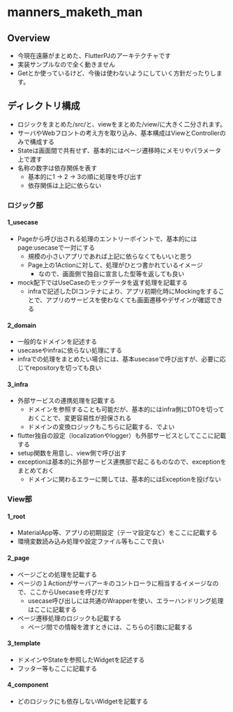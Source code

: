 # manners_maketh_man

## Overview

- 今現在遠藤がまとめた、FlutterPJのアーキテクチャです
- 実装サンプルなので全く動きません
- Getとか使っているけど、今後は使わないようにしていく方針だったりします。

## ディレクトリ構成

- ロジックをまとめた/src/と、viewをまとめた/view/に大きく二分されます。
- サーバやWebフロントの考え方を取り込み、基本構成はViewとControllerのみで構成する
- Stateは画面間で共有せず、基本的にはページ遷移時にメモリやパラメータ上で渡す
- 名称の数字は依存関係を表す
    - 基本的に1 -> 2 -> 3の順に処理を呼び出す
    - 依存関係は上記に依らない

### ロジック部

#### 1_usecase

- Pageから呼び出される処理のエントリーポイントで、基本的にはpage:usecaseで一対にする
    - 規模の小さいアプリであれば上記に依らなくてもいいと思う
    - Page上の1Actionに対して、処理がひとつ書かれているイメージ
        - なので、画面側で独自に宣言した型等を返しても良い
- mock配下ではUseCaseのモックデータを返す処理を記載する
    - infraで記述したDIコンテナにより、アプリ初期化時にMockingをすることで、アプリのサービスを使わなくても画面遷移やデザインが確認できる

#### 2_domain

- 一般的なドメインを記述する
- usecaseやinfraに依らない処理にする
- infraでの処理をまとめたい場合には、基本usecaseで呼び出すが、必要に応じてrepositoryを切っても良い

#### 3_infra

- 外部サービスの連携処理を記載する
    - ドメインを参照することも可能だが、基本的にはinfra側にDTOを切っておくことで、変更容易性が担保される
    - ドメインの変換ロジックもこちらに記載する、でよい
- flutter独自の設定（localizationやlogger）も外部サービスとしてここに記載する
- setup関数を用意し、view側で呼び出す
- exceptionは基本的に外部サービス連携部で起こるものなので、exceptionをまとめておく
    - ドメインに関わるエラーに関しては、基本的にはExceptionを投げない

### View部

#### 1_root

- MaterialApp等、アプリの初期設定（テーマ設定など）をここに記載する
- 環境変数読み込み処理や設定ファイル等もここで良い

#### 2_page

- ページごとの処理を記載する
- ページの１Actionがサーバアーキのコントローラに相当するイメージなので、ここからUsecaseを呼びだす
    - usecase呼び出しには共通のWrapperを使い、エラーハンドリング処理はここに記載する
- ページ遷移処理のロジックも記載する
    - ページ間での情報を渡すときには、こちらの引数に記載する

#### 3_template

- ドメインやStateを参照したWidgetを記述する
- フッター等もここに記載する

#### 4_component

- どのロジックにも依存しないWidgetを記載する
